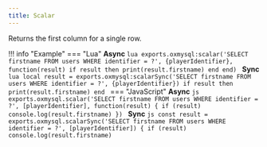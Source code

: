 ```yaml
---
title: Scalar
---
```

Returns the first column for a single row.

!!! info "Example"
	=== "Lua"
		**Async**
		```lua
		exports.oxmysql:scalar('SELECT firstname FROM users WHERE identifier = ?', {playerIdentifier}, function(result)
			if result then
				print(result.firstname)
			end
		end)
		```
		**Sync**
		```lua
		local result = exports.oxmysql:scalarSync('SELECT firstname FROM users WHERE identifier = ?', {playerIdentifier})
		if result then
			print(result.firstname)
		end
		```
	=== "JavaScript"
		**Async**
		```js
		exports.oxmysql.scalar('SELECT firstname FROM users WHERE identifier = ?', [playerIdentifier], function(result) {
		  if (result)
		    console.log(result.firstname)
		})
		```
		**Sync**
		```js
		const result = exports.oxmysql.scalarSync('SELECT firstname FROM users WHERE identifier = ?', [playerIdentifier]) {
		if (result)
		  console.log(result.firstname)
		```